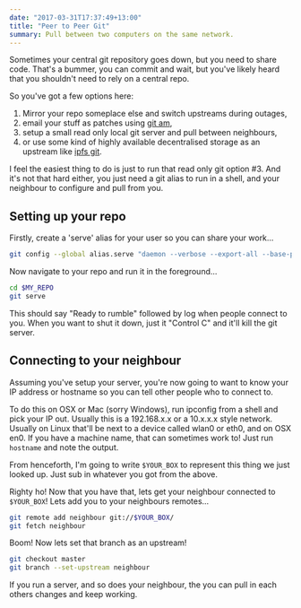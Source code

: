 ```yaml
---
date: "2017-03-31T17:37:49+13:00"
title: "Peer to Peer Git"
summary: Pull between two computers on the same network.
---
```


Sometimes your central git repository goes down, but you need to share code. That's a bummer, you can commit and wait, but you've likely heard that you shouldn't need to rely on a central repo.

So you've got a few options here:

1. Mirror your repo someplace else and switch upstreams during outages,
2. email your stuff as patches using [git am][2],
3. setup a small read only local git server and pull between neighbours,
4. or use some kind of highly available decentralised storage as an upstream like [ipfs git][4].

I feel the easiest thing to do is just to run that read only git option #3. And it's not that hard either, you just need a git alias to run in a shell, and your neighbour to configure and pull from you.

## Setting up your repo

Firstly, create a 'serve' alias for your user so you can share your work...

```bash
git config --global alias.serve "daemon --verbose --export-all --base-path=.git --reuseaddr --strict-paths .git/"
```

Now navigate to your repo and run it in the foreground...

```bash
cd $MY_REPO
git serve
```

This should say "Ready to rumble" followed by log when people connect to you. When you want to shut it down, just it "Control C" and it'll kill the git server.

## Connecting to your neighbour

Assuming you've setup your server, you're now going to want to know your IP address or hostname so you can tell other people who to connect to.

To do this on OSX or Mac (sorry Windows), run ipconfig from a shell and pick your IP out. Usually this is a 192.168.x.x or a 10.x.x.x style network. Usually on Linux that'll be next to a device called wlan0 or eth0, and on OSX en0. If you have a machine name, that can sometimes work to! Just run `hostname` and note the output.

From henceforth, I'm going to write `$YOUR_BOX` to represent this thing we just looked up. Just sub in whatever you got from the above.

Righty ho! Now that you have that, lets get your neighbour connected to `$YOUR_BOX`! Lets add you to your neighbours remotes...

```bash
git remote add neighbour git://$YOUR_BOX/
git fetch neighbour
```

Boom! Now lets set that branch as an upstream!

```bash
git checkout master
git branch --set-upstream neighbour
```

If you run a server, and so does your neighbour, the you can pull in each others changes and keep working.

[2]: https://git-scm.com/docs/git-am
[4]: https://github.com/larsks/git-remote-ipfs
